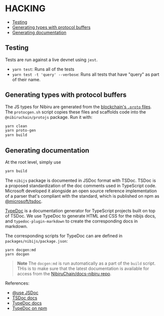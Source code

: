 # HACKING            <!-- omit in toc -->

- [Testing](#testing)
- [Generating types with protocol buffers](#generating-types-with-protocol-buffers)
- [Generating documentation](#generating-documentation)

## Testing

Tests are run against a live devnet using `jest`. 
- `yarn test`: Runs all of the tests
- `yarn test -t 'query' --verbose`: Runs all tests that have "query" as part of their name.


## Generating types with protocol buffers

The JS types for Nibiru are generated from the [blockchain's `.proto` files](https://github.com/NibiruChain/nibiru/tree/master/proto). The `protocgen.sh` script copies these files and scaffolds code into the `@nibiruchain/protojs` package. Run it with:

```sh
yarn clean
yarn proto-gen
yarn build
```

## Generating documentation

At the root level, simply use 
```sh
yarn build
```

The `nibijs` package is documented in JSDoc format with TSDoc. TSDoc is a proposed standardization of the doc comments used in TypeScript code. Microsoft developed it alongside an open source reference implementation of a parser that's compliant with the standard, which is published on npm as [@microsoft/tsdoc](https://www.npmjs.com/package/@microsoft/tsdoc).

[TypeDoc](https://www.npmjs.com/package/typedoc) is a documentation generator for TypeScript projects built on top of TSDoc. We use TypeDoc to generate HTML and CSS for the nibijs docs, and `typedoc-plugin-markdown` to create the corresponding docs in markdown. 

The corresponding scripts for TypeDoc can are defined in `packages/nibijs/package.json`:
```
yarn docgen:md
yarn docgen
```

> **Note**
> The `docgen:md` is run automatically as a part of the `build` script. THis is to make sure that the latest documentation is available for access from the [NibiruChain/docs-nibiru repo](https://github.com/NibiruChain/docs-nibiru). 

References:

- [@use JSDoc](https://jsdoc.app/) 
- [TSDoc docs](https://tsdoc.org/)
- [TypeDoc docs](https://typedoc.org/)
- [TypeDoc on npm](https://www.npmjs.com/package/typedoc)


